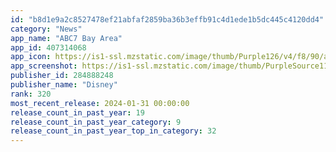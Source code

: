 ```yaml
---
id: "b8d1e9a2c8527478ef21abfaf2859ba36b3effb91c4d1ede1b5dc445c4120dd4"
category: "News"
app_name: "ABC7 Bay Area"
app_id: 407314068
app_icon: https://is1-ssl.mzstatic.com/image/thumb/Purple126/v4/f8/90/a5/f890a51d-ec3b-69f9-36c3-acf0c0d5c2b9/AppIcon-0-1x_U007epad-0-0-0-0-0-0-85-220-0.png/1024x1024bb.png
app_screenshot: https://is1-ssl.mzstatic.com/image/thumb/PurpleSource116/v4/a5/9f/1a/a59f1af3-5196-5212-597c-0b7666b0d280/9bebddb1-68c0-4d92-985e-82aa7fae7ea5_Slide_1.jpg/1284x2778bb.png
publisher_id: 284888248
publisher_name: "Disney"
rank: 320
most_recent_release: 2024-01-31 00:00:00
release_count_in_past_year: 19
release_count_in_past_year_category: 9
release_count_in_past_year_top_in_category: 32
---
```


